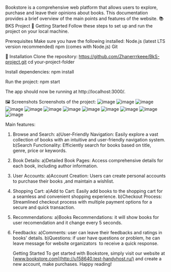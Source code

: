Bookstore is a comprehensive web platform that allows users to explore, purchase and leave their opinions about books. This documentation provides a brief overview of the main points and features of the website.
📚 BKS Project
🚀 Getting Started
Follow these steps to set up and run the project on your local machine.

Prerequisites
Make sure you have the following installed:
Node.js (latest LTS version recommended)
npm (comes with Node.js)
Git

🔧 Installation
Clone the repository:
https://github.com/Zhanerrrkeee/BkS-project.git
cd your-project-folder

Install dependencies:
npm install

Run the project:
npm start

The app should now be running at http://localhost:3000/.

🖼️ Screenshots
Screenshots of the project:
![image](https://github.com/user-attachments/assets/0e67b2fa-8fb2-49cd-b533-ddcaa1cd6193)
![image](https://github.com/user-attachments/assets/59027754-5dec-4283-8943-815f4f605fb0)
![image](https://github.com/user-attachments/assets/f0a1c4a5-9e99-4b42-93fb-055002fa417e)
![image](https://github.com/user-attachments/assets/44d62e12-d551-4833-b7a2-fc9299b66e71)
![image](https://github.com/user-attachments/assets/70b60d89-8e06-4a7c-8e22-71586cc798be)
![image](https://github.com/user-attachments/assets/a893e266-cac3-43e8-837c-6d5bf380d4c4)
![image](https://github.com/user-attachments/assets/c69b792f-7023-4851-a03d-311a1b2145bd)
![image](https://github.com/user-attachments/assets/a003b8df-5d47-43be-81c9-a917471bec69)
![image](https://github.com/user-attachments/assets/aecbfd26-9f19-43a7-8ceb-43eb96c81b9b)
![image](https://github.com/user-attachments/assets/15d177f8-2754-43d3-b948-7f44021be190)
![image](https://github.com/user-attachments/assets/8fd51071-e483-4948-9e2d-a86fb1e5dffe)
![image](https://github.com/user-attachments/assets/b49b6feb-0d01-46f3-b304-00accf27cc78)




Main features:
1. Browse and Search:                                                                                                                                                                                            a)User-Friendly Navigation: Easily explore a vast collection of books with an intuitive and user-friendly navigation system.                                                                                    b)Search Functionality: Efficiently search for books based on title,  genre, price or keywords.
2. Book Details:                                                                                                                                                                                                 a)Detailed Book Pages: Access comprehensive details for each book, including author information.
3. User Accounts:                                                                                                                                                                                                a)Account Creation: Users can create personal accounts to purchase their books ,and maintain a wishlist.    
4. Shopping Cart:                                                                                                                                                                                                a)Add to Cart: Easily add books to the shopping cart for a seamless and convenient shopping experience.                                                                                                         b)Checkout Process: Streamlined checkout process with multiple payment options for a secure and quick transaction.
5. Recommendations:                                                                                                                                                                                              a)Books Recommendations: it will show books for user recomendation and it change every 5 seconds.
6. Feedbacks:                                                                                                                                                                                                    a)Comments: user can leave their feedbacks and ratings in books' details.                                                                                                                                       b)Questions: if user have questions or problem, he can leave message for website organizators  to receive a quick response.

    Getting Started
To get started with Bookstore, simply visit our website at [www.bookstore.com](http://u158640.test-handyhost.ru/) and create a new account, make purchases. Happy reading!
